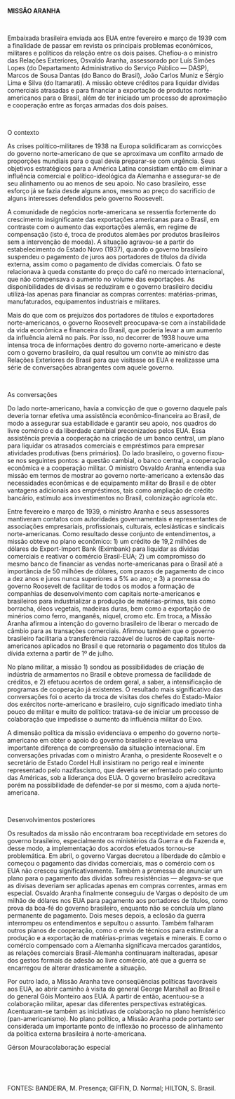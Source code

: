 **MISSÃO ARANHA**

 

Embaixada brasileira enviada aos EUA entre fevereiro e março de 1939 com
a finalidade de passar em revista os principais problemas econômicos,
militares e políticos da relação entre os dois países. Chefiou-a o
ministro das Relações Exteriores, Osvaldo Aranha, assessorado por Luís
Simões Lopes (do Departamento Administrativo do Serviço Público — DASP),
Marcos de Sousa Dantas (do Banco do Brasil), João Carlos Muniz e Sérgio
Lima e Silva (do Itamarati). A missão obteve créditos para liquidar
dívidas comerciais atrasadas e para financiar a exportação de produtos
norte-americanos para o Brasil, além de ter iniciado um processo de
aproximação e cooperação entre as forças armadas dos dois países.

 

O contexto

As crises político-militares de 1938 na Europa solidificaram as
convicções do governo norte-americano de que se aproximava um conflito
armado de proporções mundiais para o qual devia preparar-se com
urgência. Seus objetivos estratégicos para a América Latina consistiam
então em eliminar a influência comercial e político-ideológica da
Alemanha e assegurar-se de seu alinhamento ou ao menos de seu apoio. No
caso brasileiro, esse esforço já se fazia desde alguns anos, mesmo ao
preço do sacrifício de alguns interesses defendidos pelo governo
Roosevelt.

A comunidade de negócios norte-americana se ressentia fortemente do
crescimento insignificante das exportações americanas para o Brasil, em
contraste com o aumento das exportações alemãs, em regime de compensação
(isto é, troca de produtos alemães por produtos brasileiros sem a
intervenção de moeda). A situação agravou-se a partir do estabelecimento
do Estado Novo (1937), quando o governo brasileiro suspendeu o pagamento
de juros aos portadores de títulos da dívida externa, assim como o
pagamento de dívidas comerciais. O fato se relacionava à queda constante
do preço do café no mercado internacional, que não compensava o aumento
no volume das exportações. As disponibilidades de divisas se reduziram e
o governo brasileiro decidiu utilizá-las apenas para financiar as
compras correntes: matérias-primas, manufaturados, equipamentos
industriais e militares.

Mais do que com os prejuízos dos portadores de títulos e exportadores
norte-americanos, o governo Roosevelt preocupava-se com a instabilidade
da vida econômica e financeira do Brasil, que poderia levar a um aumento
da influência alemã no país. Por isso, no decorrer de 1938 houve uma
intensa troca de informações dentro do governo norte-americano e deste
com o governo brasileiro, da qual resultou um convite ao ministro das
Relações Exteriores do Brasil para que visitasse os EUA e realizasse uma
série de conversações abrangentes com aquele governo.

 

As conversações

Do lado norte-americano, havia a convicção de que o governo daquele país
deveria tornar efetiva uma assistência econômico-financeira ao Brasil,
de modo a assegurar sua estabilidade e garantir seu apoio, nos quadros
do livre comércio e da liberdade cambial preconizados pelos EUA. Essa
assistência previa a cooperação na criação de um banco central, um plano
para liquidar os atrasados comerciais e empréstimos para empresar
atividades produtivas (bens primários). Do lado brasileiro, o governo
fixou-se nos seguintes pontos: a questão cambial, o banco central, a
cooperação econômica e a cooperação militar. O ministro Osvaldo Aranha
entendia sua missão em termos de mostrar ao governo norte-americano a
extensão das necessidades econômicas e de equipamento militar do Brasil
e de obter vantagens adicionais aos empréstimos, tais como ampliação de
crédito bancário, estímulo aos investimentos no Brasil, colonização
agrícola etc.

Entre fevereiro e março de 1939, o ministro Aranha e seus assessores
mantiveram contatos com autoridades governamentais e representantes de
associações empresariais, profissionais, culturais, eclesiásticas e
sindicais norte-americanas. Como resultado desse conjunto de
entendimentos, a missão obteve no plano econômico: 1) um crédito de 19,2
milhões de dólares do Export-Import Bank (Eximbank) para liquidar as
dívidas comerciais e reativar o comércio Brasil-EUA; 2) um compromisso
do mesmo banco de financiar as vendas norte-americanas para o Brasil até
a importância de 50 milhões de dólares, com prazos de pagamento de cinco
a dez anos e juros nunca superiores a 5% ao ano; e 3) a promessa do
governo Roosevelt de facilitar de todos os modos a formação de
companhias de desenvolvimento com capitais norte-americanos e
brasileiros para industrializar a produção de matérias-primas, tais como
borracha, óleos vegetais, madeiras duras, bem como a exportação de
minérios como ferro, manganês, níquel, cromo etc. Em troca, a Missão
Aranha afirmou a intenção do governo brasileiro de liberar o mercado de
câmbio para as transações comerciais. Afirmou também que o governo
brasileiro facilitaria a transferência razoável de lucros de capitais
norte-americanos aplicados no Brasil e que retornaria o pagamento dos
títulos da dívida externa a partir de 1º de julho.

No plano militar, a missão 1) sondou as possibilidades de criação de
indústria de armamentos no Brasil e obteve promessa de facilidade de
créditos, e 2) efetuou acertos de ordem geral, a saber, a intensificação
de programas de cooperação já existentes. O resultado mais significativo
das conversações foi o acerto da troca de visitas dos chefes do
Estado-Maior dos exércitos norte-americano e brasileiro, cujo
significado imediato tinha pouco de militar e muito de político:
tratava-se de iniciar um processo de colaboração que impedisse o aumento
da influência militar do Eixo.

A dimensão política da missão evidenciava o empenho do governo
norte-americano em obter o apoio do governo brasileiro e revelava uma
importante diferença de compreensão da situação internacional. Em
conversações privadas com o ministro Aranha, o presidente Roosevelt e o
secretário de Estado Cordel Hull insistiram no perigo real e iminente
representado pelo nazifascismo, que deveria ser enfrentado pelo conjunto
das Américas, sob a liderança dos EUA. O governo brasileiro acreditava
porém na possibilidade de defender-se por si mesmo, com a ajuda
norte-americana.

 

Desenvolvimentos posteriores

Os resultados da missão não encontraram boa receptividade em setores do
governo brasileiro, especialmente os ministérios da Guerra e da Fazenda
e, desse modo, a implementação dos acordos efetuados tornou-se
problemática. Em abril, o governo Vargas decretou a liberdade do câmbio
e começou o pagamento das dívidas comerciais, mas o comércio com os EUA
não cresceu significativamente. Também a promessa de anunciar um plano
para o pagamento das dívidas sofreu resistências — alegava-se que as
divisas deveriam ser aplicadas apenas em compras correntes, armas em
especial. Osvaldo Aranha finalmente conseguiu de Vargas o depósito de um
milhão de dólares nos EUA para pagamento aos portadores de títulos, como
prova da boa-fé do governo brasileiro, enquanto não se concluía um plano
permanente de pagamento. Dois meses depois, a eclosão da guerra
interrompeu os entendimentos e sepultou o assunto. Também falharam
outros planos de cooperação, como o envio de técnicos para estimular a
produção e a exportação de matérias-primas vegetais e minerais. E como o
comércio compensado com a Alemanha significava mercados garantidos, as
relações comerciais Brasil-Alemanha continuaram inalteradas, apesar dos
gestos formais de adesão ao livre comércio, até que a guerra se
encarregou de alterar drasticamente a situação.

Por outro lado, a Missão Aranha teve conseqüências políticas favoráveis
aos EUA, ao abrir caminho à visita do general George Marshall ao Brasil
e do general Góis Monteiro aos EUA. A partir de então, acentuou-se a
colaboração militar, apesar das diferentes perspectivas estratégicas.
Acentuaram-se também as iniciativas de colaboração no plano hemisférico
(pan-americanismo). No plano político, a Missão Aranha pode portanto ser
considerada um importante ponto de inflexão no processo de alinhamento
da política externa brasileira à norte-americana.

Gérson Mouracolaboração especial

 

 

FONTES: BANDEIRA, M. Presença; GIFFIN, D. Normal; HILTON, S. Brasil.

 
